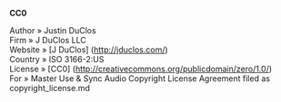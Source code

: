 **CC0**

Author » Justin DuClos  
Firm » J DuClos LLC  
Website » [J DuClos] (http://jduclos.com/)  
Country » ISO 3166-2:US  
License » [CC0] (http://creativecommons.org/publicdomain/zero/1.0/)  
For » Master Use & Sync Audio Copyright License Agreement filed as copyright_license.md